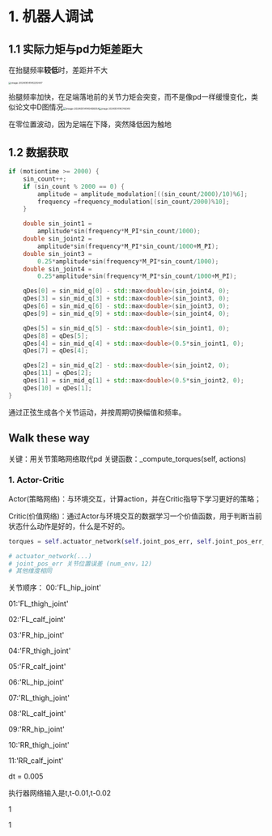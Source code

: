 # 1. 机器人调试

## 1.1 实际力矩与pd力矩差距大

在抬腿频率**较低**时，差距并不大

<img src="https://typora-picture-01.oss-cn-shenzhen.aliyuncs.com/image/image-20240514145225447.png" alt="image-20240514145225447" style="zoom:33%;" />

抬腿频率加快，在足端落地前的关节力矩会突变，而不是像pd一样缓慢变化，类似论文中D图情况<img src="https://typora-picture-01.oss-cn-shenzhen.aliyuncs.com/image/image-20240514145408354.png" alt="image-20240514145408354" style="zoom: 35%;" /><img src="https://typora-picture-01.oss-cn-shenzhen.aliyuncs.com/image/image-20240514145748349.png" alt="image-20240514145748349" style="zoom:30%;" />

在零位置波动，因为足端在下降，突然降低因为触地

## 1.2 数据获取

```C++
if (motiontime >= 2000) {
    sin_count++;
    if (sin_count % 2000 == 0) {
        amplitude = amplitude_modulation[((sin_count/2000)/10)%6];
        frequency =frequency_modulation[(sin_count/2000)%10];
    }

    double sin_joint1 = 
    	amplitude*sin(frequency*M_PI*sin_count/1000);
    double sin_joint2 = 					
    	amplitude*sin(frequency*M_PI*sin_count/1000+M_PI);
    double sin_joint3 = 
    	0.25*amplitude*sin(frequency*M_PI*sin_count/1000);
    double sin_joint4 = 
    	0.25*amplitude*sin(frequency*M_PI*sin_count/1000+M_PI);

    qDes[0] = sin_mid_q[0] - std::max<double>(sin_joint4, 0);
    qDes[3] = sin_mid_q[3] + std::max<double>(sin_joint3, 0);
    qDes[6] = sin_mid_q[6] - std::max<double>(sin_joint3, 0);
    qDes[9] = sin_mid_q[9] + std::max<double>(sin_joint4, 0);

    qDes[5] = sin_mid_q[5] - std::max<double>(sin_joint1, 0);
    qDes[8] = qDes[5];
    qDes[4] = sin_mid_q[4] + std::max<double>(0.5*sin_joint1, 0);
    qDes[7] = qDes[4];

    qDes[2] = sin_mid_q[2] - std::max<double>(sin_joint2, 0);
    qDes[11] = qDes[2];
    qDes[1] = sin_mid_q[1] + std::max<double>(0.5*sin_joint2, 0);
    qDes[10] = qDes[1];
}
```

通过正弦生成各个关节运动，并按周期切换幅值和频率。

## Walk these way

关键：用关节策略网络取代pd  关键函数：\_compute_torques(self, actions)

### 1. Actor-Critic

Actor(策略网络)：与环境交互，计算action，并在Critic指导下学习更好的策略；

Critic(价值网络)：通过Actor与环境交互的数据学习一个价值函数，用于判断当前状态什么动作是好的，什么是不好的。

```python
torques = self.actuator_network(self.joint_pos_err, self.joint_pos_err_last, self.joint_pos_err_last_last,self.joint_vel, self.joint_vel_last, self.joint_vel_last_last)

# actuator_network(...) 
# joint_pos_err 关节位置误差 (num_env，12)
# 其他维度相同
```

关节顺序：
00:'FL_hip_joint'

01:'FL_thigh_joint'

02:'FL_calf_joint'

03:'FR_hip_joint'

04:'FR_thigh_joint'

05:'FR_calf_joint'

06:'RL_hip_joint'

07:'RL_thigh_joint'

08:'RL_calf_joint'

09:'RR_hip_joint'

10:'RR_thigh_joint'

11:'RR_calf_joint'				 







dt = 0.005 

执行器网络输入是t,t-0.01,t-0.02



1

1
